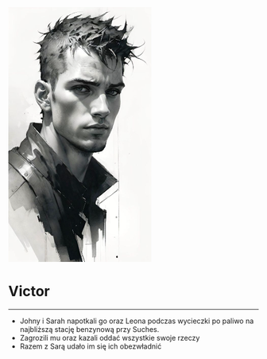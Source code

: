 <p><img src="media/victor.png"></img></p>

# Victor

---

- <a data-path="Grupa/Johny.md">Johny</a> i <a data-path="Grupa/Sarah.md">Sarah</a> napotkali go oraz <a data-path="NPC/Leon.md">Leona</a> podczas wycieczki po paliwo na najbliższą <a data-path="Lokacje/Suches/Stacja Benzynowa przy Suches.md">stację benzynową przy Suches</a>.
- Zagrozili mu oraz kazali oddać wszystkie swoje rzeczy
- Razem z Sarą udało im się ich obezwładnić